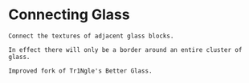 # Connecting Glass
    Connect the textures of adjacent glass blocks.
    
    In effect there will only be a border around an entire cluster of glass.
    
    Improved fork of Tr1Ngle's Better Glass.
